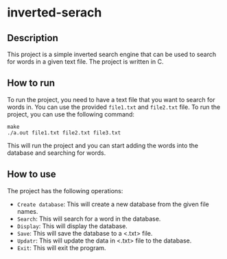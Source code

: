 # inverted-serach

## Description
This project is a simple inverted search engine that can be used to search for words in a given text file. The project is written in C. 

## How to run
To run the project, you need to have a text file that you want to search for words in. You can use the provided `file1.txt` and `file2.txt` file. To run the project, you can use the following command:
```
make
./a.out file1.txt file2.txt file3.txt
```
This will run the project and you can start adding the words into the database and searching for words.

## How to use
The project has the following operations:
- `Create database`: This will create a new database from the given file names.
- `Search`: This will search for a word in the database.
- `Display`: This will display the database.
- `Save`: This will save the database to a <.txt> file.
- `Updatr`: This will update the data in <.txt> file to the database.
- `Exit`: This will exit the program.

